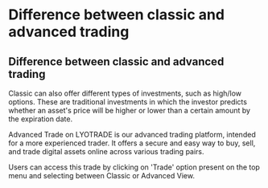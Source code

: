 # Difference between classic and advanced trading

## Difference between classic and advanced trading

Classic can also offer different types of investments, such as high/low options. These are traditional investments in which the investor predicts whether an asset's price will be higher or lower than a certain amount by the expiration date.&#x20;

Advanced Trade on LYOTRADE is our advanced trading platform, intended for a more experienced trader. It offers a secure and easy way to buy, sell, and trade digital assets online across various trading pairs.&#x20;

Users can access this trade by clicking on 'Trade' option present on the top menu and selecting between Classic or Advanced View.
